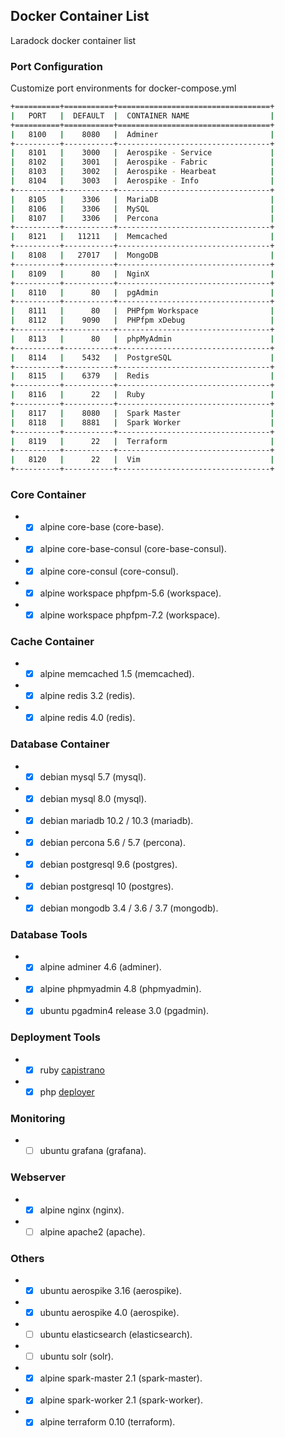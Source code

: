 ## Docker Container List

Laradock docker container list

### Port Configuration
Customize port environments for docker-compose.yml

```bash
+==========+===========+==================================+
|   PORT   |  DEFAULT  |  CONTAINER NAME                  |
+==========+===========+==================================+
|   8100   |    8080   |  Adminer                         |  
+----------+-----------+----------------------------------+
|   8101   |    3000   |  Aerospike - Service             |
|   8102   |    3001   |  Aerospike - Fabric              |
|   8103   |    3002   |  Aerospike - Hearbeat            |
|   8104   |    3003   |  Aerospike - Info                |
+----------+-----------+----------------------------------+      
|   8105   |    3306   |  MariaDB                         |
|   8106   |    3306   |  MySQL                           |
|   8107   |    3306   |  Percona                         |
+----------+-----------+----------------------------------+      
|   8121   |   11211   |  Memcached                       |
+----------+-----------+----------------------------------+      
|   8108   |   27017   |  MongoDB                         |
+----------+-----------+----------------------------------+      
|   8109   |      80   |  NginX                           |
+----------+-----------+----------------------------------+      
|   8110   |      80   |  pgAdmin                         |
+----------+-----------+----------------------------------+      
|   8111   |      80   |  PHPfpm Workspace                |
|   8112   |    9090   |  PHPfpm xDebug                   |
+----------+-----------+----------------------------------+      
|   8113   |      80   |  phpMyAdmin                      |
+----------+-----------+----------------------------------+      
|   8114   |    5432   |  PostgreSQL                      |
+----------+-----------+----------------------------------+      
|   8115   |    6379   |  Redis                           |
+----------+-----------+----------------------------------+      
|   8116   |      22   |  Ruby                            |
+----------+-----------+----------------------------------+      
|   8117   |    8080   |  Spark Master                    |
|   8118   |    8881   |  Spark Worker                    |
+----------+-----------+----------------------------------+      
|   8119   |      22   |  Terraform                       |
+----------+-----------+----------------------------------+      
|   8120   |      22   |  Vim                             |
+----------+-----------+----------------------------------+      
```

### Core Container
* - [X] alpine core-base (core-base).
* - [X] alpine core-base-consul (core-base-consul).
* - [X] alpine core-consul (core-consul).
* - [X] alpine workspace phpfpm-5.6 (workspace).
* - [X] alpine workspace phpfpm-7.2 (workspace).

### Cache Container
* - [X] alpine memcached 1.5 (memcached).
* - [X] alpine redis 3.2 (redis).
* - [X] alpine redis 4.0 (redis).

### Database Container
* - [X] debian mysql 5.7 (mysql).
* - [X] debian mysql 8.0 (mysql).
* - [X] debian mariadb 10.2 / 10.3 (mariadb).
* - [X] debian percona 5.6 / 5.7 (percona).
* - [X] debian postgresql 9.6 (postgres).
* - [X] debian postgresql 10 (postgres).
* - [X] debian mongodb 3.4 / 3.6 / 3.7 (mongodb).

### Database Tools
* - [X] alpine adminer 4.6 (adminer).
* - [X] alpine phpmyadmin 4.8 (phpmyadmin).
* - [X] ubuntu pgadmin4 release 3.0 (pgadmin).

### Deployment Tools
* - [X] ruby [capistrano](https://github.com/capistrano/capistrano)
* - [X] php [deployer](https://github.com/deployphp/deployer)

### Monitoring
* - [ ] ubuntu grafana (grafana).

### Webserver
* - [X] alpine nginx (nginx).
* - [ ] alpine apache2 (apache).

### Others
* - [X] ubuntu aerospike 3.16 (aerospike).
* - [X] ubuntu aerospike 4.0 (aerospike).
* - [ ] ubuntu elasticsearch (elasticsearch).
* - [ ] ubuntu solr (solr).
* - [X] alpine spark-master 2.1 (spark-master).
* - [X] alpine spark-worker 2.1 (spark-worker).
* - [X] alpine terraform 0.10 (terraform). 

